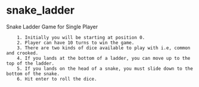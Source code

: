 # snake_ladder
Snake Ladder Game for Single Player


        1. Initially you will be starting at position 0.
        2. Player can have 10 turns to win the game.
        3. There are two kinds of dice available to play with i.e, common and crooked.
        4. If you lands at the bottom of a ladder, you can move up to the top of the ladder.
        5. If you lands on the head of a snake, you must slide down to the bottom of the snake.
        6. Hit enter to roll the dice.

